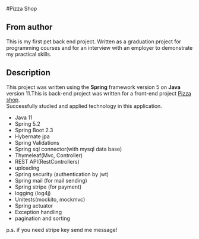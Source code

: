 #Pizza Shop 
## From author

This is  my first pet back end project. Written as a graduation
 project for programming courses and for an interview with an employer to
  demonstrate my practical skills. 
## Description
This project was written using the **Spring** framework version 5 on **Java** version 11.This is back-end project was 
written for a front-end project [Pizza shop](https://github.com/Andrej-oss/PizzaShopAngular).<br>
Successfully studied and applied technology in this application.<br>
- Java 11
- Spring 5.2
- Spring Boot 2.3
- Hybernate jpa
- Spring Validations
- Spring sql connector(with mysql data base)
- Thymeleaf(Mvc, Controller)
- REST API(RestControllers)
- uploading
- Spring security (authentication by jwt)
- Spring mail (for mail sending)
- Spring stripe (for payment)
- logging (log4j)
- Unitests(mockito, mockmvc)
- Spring actuator
- Exception handling
- pagination and sorting

p.s. if you need stripe key send me message!
